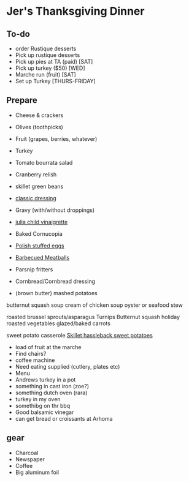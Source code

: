 # Jer's Thanksgiving Dinner

## To-do

- order Rustique desserts
- Pick up rustique desserts
- Pick up pies at TA (paid) [SAT]
- Pick up turkey ($50) [WED]
- Marche run (fruit) [SAT]
- Set up Turkey [THURS-FRIDAY]

## Prepare

- Cheese & crackers
- Olives (toothpicks)
- Fruit (grapes, berries, whatever)
- Turkey
- Tomato bourrata salad
- Cranberry relish






- skillet green beans
- [classic dressing](https://www.bonappetit.com/recipe/simple-is-best-dressing)
- Gravy (with/without droppings)
- [julia child vinaigrette](https://www.newsobserver.com/living/article210606649.html)
- Baked Cornucopia
- [Polish stuffed eggs](https://www.thespruceeats.com/polish-stuffed-eggs-jajka-faszerowany-recipe-1135637)
- [Barbecued Meatballs](https://www.tasteofhome.com/recipes/barbecued-meatballs/)
- Parsnip fritters
- Cornbread/Cornbread dressing
- (brown butter) mashed potatoes

butternut squash soup
cream of chicken soup
oyster or seafood stew

roasted brussel sprouts/asparagus
Turnips
Butternut squash
holiday roasted vegetables
glazed/baked carrots

sweet potato casserole
[Skillet hassleback sweet potatoes](https://www.tasteofhome.com/recipes/skillet-hasselback-sweet-potatoes/)





- load of fruit at the marche
- Find chairs?
- coffee machine
- Need eating supplied (cutlery, plates etc)
- Menu
- Andrews turkey in a pot
- something in cast iron (zoe?)
- something dutch oven (rara)
- turkey in my oven
- somethibg on thr bbq
- Good balsamic vinegar
- can get bread or croissants at Arhoma












## gear

- Charcoal
- Newspaper
- Coffee
- Big aluminum foil
